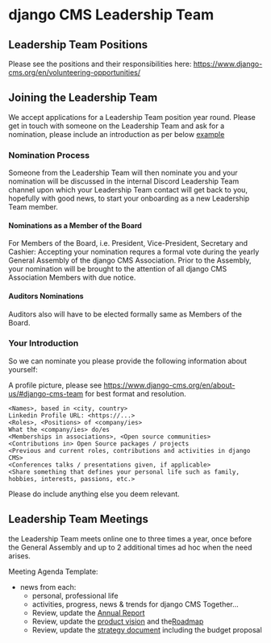 # django CMS Leadership Team

## Leadership Team Positions

Please see the positions and their responsibilities here: https://www.django-cms.org/en/volunteering-opportunities/

## Joining the Leadership Team

We accept applications for a Leadership Team position year round. Please get in touch with someone on the Leadership Team and ask for a nomination, please include an introduction as per below [example](#your-introduction)

### Nomination Process

Someone from the Leadership Team will then nominate you and your nomination will be discussed in the internal Discord Leadership Team channel upon which your Leadership Team contact will get back to you, hopefully with good news, to start your onboarding as a new Leadership Team member.

#### Nominations as a Member of the Board

For Members of the Board, i.e. President, Vice-President, Secretary and Cashier: Accepting your nomination requres a formal vote during the yearly General Assembly of the django CMS Association. Prior to the Assembly, your nomination will be brought to the attention of all django CMS Association Members with due notice.

#### Auditors Nominations

Auditors also will have to be elected formally same as Members of the Board.

### Your Introduction

So we can nominate you please provide the following information about yourself:

A profile picture, please see https://www.django-cms.org/en/about-us/#django-cms-team for best format and resolution.

```
<Names>, based in <city, country>
Linkedin Profile URL: <https://...>
<Roles>, <Positions> of <company/ies>
What the <company/ies> do/es
<Memberships in associations>, <Open source communities>
<Contributions in> Open Source packages / projects
<Previous and current roles, contributions and activities in django CMS>
<Conferences talks / presentations given, if applicable>
<Share something that defines your personal life such as family, hobbies, interests, passions, etc.>
```

Please do include anything else you deem relevant.

## Leadership Team Meetings

the Leadership Team meets online one to three times a year, once before the General Assembly and up to 2 additional times ad hoc when the need arises.

Meeting Agenda Template:

- news from each: 
   - personal, professional life
   - activities, progress, news & trends for django CMS 
Together...
   - Review, update the [Annual Report](https://report.django-cms.org)
   - Review, update the [product vision](https://www.django-cms.org/en/product-vision/) and the[Roadmap](https://www.django-cms.org/en/roadmap/)
   - Review, update the [strategy document](https://strategy.django-cms.org) including the budget proposal